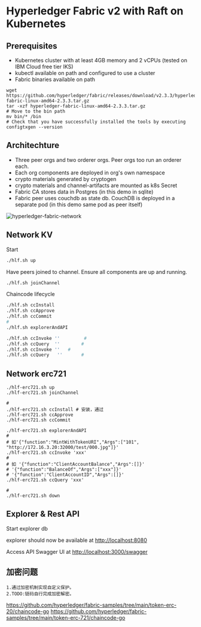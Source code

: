 # Hyperledger Fabric v2 with Raft on Kubernetes

## Prerequisites

- Kubernetes cluster with at least 4GB memory and 2 vCPUs (tested on IBM Cloud free tier IKS)
- kubectl available on path and configured to use a cluster
- Fabric binaries available on path

```shell
wget https://github.com/hyperledger/fabric/releases/download/v2.3.3/hyperledger-fabric-linux-amd64-2.3.3.tar.gz
tar -xzf hyperledger-fabric-linux-amd64-2.3.3.tar.gz
# Move to the bin path
mv bin/* /bin
# Check that you have successfully installed the tools by executing
configtxgen --version
```

## Architechture

- Three peer orgs and two orderer orgs. Peer orgs too run an orderer each.
- Each org components are deployed in org's own namespace
- crypto materials generated by cryptogen
- crypto materials and channel-artifacts are mounted as k8s Secret
- Fabric CA stores data in Postgres (in this demo in sqlite)
- Fabric peer uses couchdb as state db. CouchDB is deployed in a separate pod (in this demo same pod as peer itself)

![hyperledger-fabric-network](http://www.plantuml.com/plantuml/proxy?cache=no&src=https://raw.githubusercontent.com/blockchaind/hyperledger-fabric-v2-kubernetes-dev/master/network-diagram.puml)

## Network KV

Start

```bash
./hlf.sh up
```

Have peers joined to channel. Ensure all components are up and running.

```bash
./hlf.sh joinChannel
```

Chaincode lifecycle

```bash
./hlf.sh ccInstall
./hlf.sh ccApprove
./hlf.sh ccCommit
#
./hlf.sh explorerAndAPI

./hlf.sh ccInvoke ''         # 
./hlf.sh ccQuery  ''        # 
./hlf.sh ccInvoke ''   # 
./hlf.sh ccQuery   ''       # 
```
## Network erc721
```shell
./hlf-erc721.sh up
./hlf-erc721.sh joinChannel

#
./hlf-erc721.sh ccInstall # 安装，通过
./hlf-erc721.sh ccApprove
./hlf-erc721.sh ccCommit

./hlf-erc721.sh explorerAndAPI
#
# 如'{"function":"MintWithTokenURI","Args":["101", "http://172.16.3.20:32000/test/000.jpg"]}'
./hlf-erc721.sh ccInvoke 'xxx' 
#
# 如 '{"function":"ClientAccountBalance","Args":[]}' 
# '{"function":"BalanceOf","Args":["xxx"]}' 
# '{"function":"ClientAccountID","Args":[]}' 
./hlf-erc721.sh ccQuery 'xxx' 

#
./hlf-erc721.sh down
```
## Explorer & Rest API

Start explorer db

explorer should now be available at <http://localhost:8080>

Access API Swagger UI at <http://localhost:3000/swagger>

## 加密问题
```
1.通过加密机制实现自定义保护。
2.TODO:链码自行完成加密解密。
```

https://github.com/hyperledger/fabric-samples/tree/main/token-erc-20/chaincode-go
https://github.com/hyperledger/fabric-samples/tree/main/token-erc-721/chaincode-go
